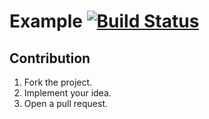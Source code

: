 # Example [![Build Status][status-img]][status-url]

## Contribution

1. Fork the project.
2. Implement your idea.
3. Open a pull request.

[status-img]: https://travis-ci.org/turing-complete/example.svg?branch=master
[status-url]: https://travis-ci.org/turing-complete/example
